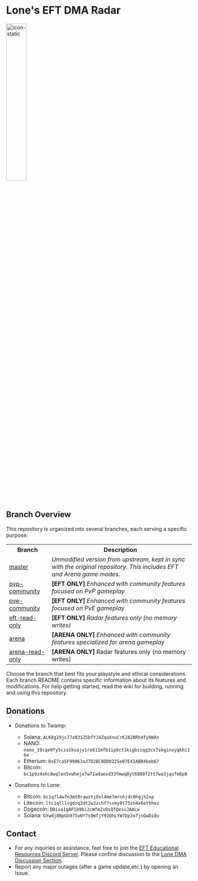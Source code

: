 # Lone's EFT DMA Radar
<img src="https://github.com/user-attachments/assets/d3bc58ad-a987-4c94-bfe2-dd2236769f19" width="33%" alt="icon-static">

## Branch Overview
This repository is organized into several branches, each serving a specific purpose:

<table>
  <tr>
    <th>Branch</th>
    <th>Description</th>
  </tr>
  <tr>
    <td><a href="../../tree/master">master</a></td>
    <td><i>Unmodified version from upstream, kept in sync with the original repository. This includes EFT and Arena game modes.</i></td>
  </tr>
  <tr>
    <td><a href="../../tree/pvp-community">pvp-community</a></td>
    <td><strong>[EFT ONLY]</strong> <i>Enhanced with community features focused on PvP gameplay</i></td>
  </tr>
  <tr>
    <td><a href="../../tree/pve-community">pve-community</a></td>
    <td><strong>[EFT ONLY]</strong> <i>Enhanced with community features focused on PvE gameplay</i></td>
  </tr>
  <tr>
    <td><a href="../../tree/eft-read-only">eft-read-only</a></td>
    <td><strong>[EFT ONLY]</strong> <i>Radar features only (no memory writes)</i></td>
  </tr>
  <tr>
    <td><a href="../../tree/arena">arena</a></td>
    <td><strong>[ARENA ONLY]</strong> <i>Enhanced with community features specialized for arena gameplay</i></td>
  </tr>
  <tr>
    <td><a href="../../tree/arena-read-only">arena-read-only</a></td>
    <td><strong>[ARENA ONLY]</strong> Radar features only (no memory writes)</i></td>
  </tr>
</table>

Choose the branch that best fits your playstyle and ethical considerations. Each branch README contains specific information about its features and modifications. For help getting started, read the wiki for building, running and using this repository. 

## Donations
- Donations to Twamp:
  - Solana: `ALK8g29jc77xN31Z5bfYJ4ZqaXnuCrKJA2BRh4fyhWXn`
  - NANO: `nano_19cqe9fy5cza1ksajy1ro611mfb1ip6ct1kigbzzqq3cx7skginxyqkhi16e`
  - Etherium: `0xE7ca5F99063a37D2BC0DD0225e07E41ABB4beb67`
  - Bitcoin: `bc1p9z4xhc8wqlen5vwhmjx7w72adaexd33fmwq8yt6888f2tt7wa3jqufm6p8`
  
- Donations to Lone:
  - Bitcoin: `bc1q7l4w7n3mt0rawztj0xl4me7mrnhjdr0hgjh2xp`
  - Litecoin: `ltc1qlllsgdzq3dt2w2zchf7sxmy0t75sn4x6ethhez`
  - Dogecoin: `DDiva1gAP1b9bi2cWfmZvDsQTQesxJAALw`
  - Solana: `GYwdj8NpGG975oNY7s9mTjY92QhLYW7DpJoTjnGwDiQu`

## Contact
- For any inquiries or assistance, feel free to join the [EFT Educational Resources Discord Server](https://discord.gg/eG2muvypJN). Please confine discussion to the [Lone DMA Discussion Section](https://discord.com/channels/1218731239599767632/1342208470300229754).
- Report any major outages (after a game update,etc.) by opening an Issue.
